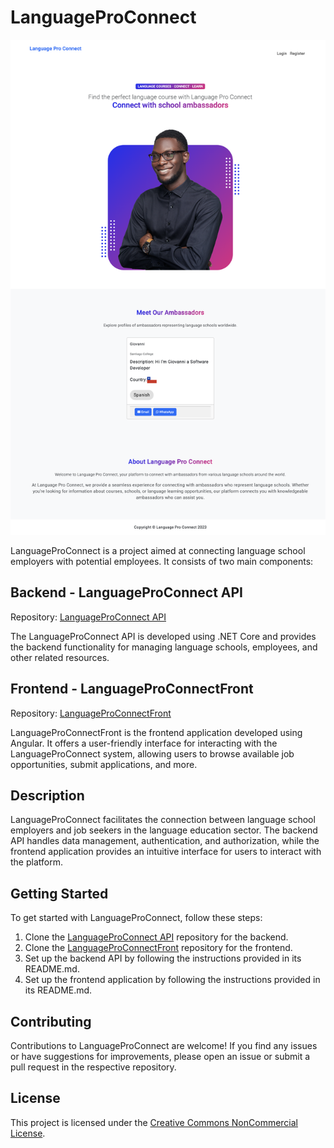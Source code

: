 # LanguageProConnect

![LanguageProConnect Screenshot](screenshot.png)

LanguageProConnect is a project aimed at connecting language school employers with potential employees. It consists of two main components:

## Backend - LanguageProConnect API
Repository: [LanguageProConnect API](https://github.com/Giovasdf/LanguageProConnect)

The LanguageProConnect API is developed using .NET Core and provides the backend functionality for managing language schools, employees, and other related resources.

## Frontend - LanguageProConnectFront
Repository: [LanguageProConnectFront](https://github.com/Giovasdf/LanguageProConnectFront)

LanguageProConnectFront is the frontend application developed using Angular. It offers a user-friendly interface for interacting with the LanguageProConnect system, allowing users to browse available job opportunities, submit applications, and more.

## Description
LanguageProConnect facilitates the connection between language school employers and job seekers in the language education sector. The backend API handles data management, authentication, and authorization, while the frontend application provides an intuitive interface for users to interact with the platform.

## Getting Started
To get started with LanguageProConnect, follow these steps:
1. Clone the [LanguageProConnect API](https://github.com/Giovasdf/LanguageProConnect) repository for the backend.
2. Clone the [LanguageProConnectFront](https://github.com/Giovasdf/LanguageProConnectFront) repository for the frontend.
3. Set up the backend API by following the instructions provided in its README.md.
4. Set up the frontend application by following the instructions provided in its README.md.

## Contributing
Contributions to LanguageProConnect are welcome! If you find any issues or have suggestions for improvements, please open an issue or submit a pull request in the respective repository.

## License
This project is licensed under the [Creative Commons NonCommercial License](https://creativecommons.org/licenses/by-nc/4.0/).
